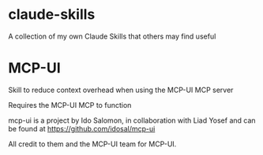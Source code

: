 # claude-skills
A collection of my own Claude Skills that others may find useful

# MCP-UI
Skill to reduce context overhead when using the MCP-UI MCP server

Requires the MCP-UI MCP to function

mcp-ui is a project by Ido Salomon, in collaboration with Liad Yosef and can be found at https://github.com/idosal/mcp-ui

All credit to them and the MCP-UI team for MCP-UI.
